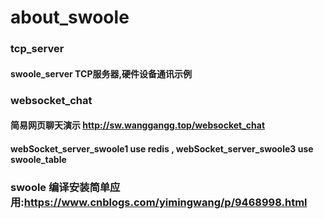 
# about_swoole
### tcp_server
#### swoole_server TCP服务器,硬件设备通讯示例

### websocket_chat
#### 简易网页聊天演示 http://sw.wanggangg.top/websocket_chat
#### webSocket_server_swoole1 use redis , webSocket_server_swoole3 use swoole_table


### swoole 编译安装简单应用:https://www.cnblogs.com/yimingwang/p/9468998.html



